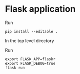 # Flask application

Run
```
pip install --editable .
```
In the top level directory

Run

```
export FLASK_APP=flaskr
export FLASK_DEBUG=true
flask run
```